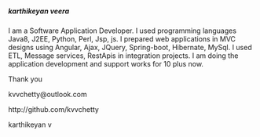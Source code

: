 <html>
  <head>
    <h5> karthikeyan veera
    </h5>
  </head>
  <body>
    <p>
I am a Software Application Developer. I used programming languages Java8, J2EE, Python, Perl, Jsp, js. I prepared web applications in MVC designs using Angular, Ajax, JQuery, Spring-boot, Hibernate, MySql. I used ETL, Message services, RestApis in integration projects. I am doing the application development and support works for 10 plus now.
    </p>
    <p>
      Thank you
    </p>
    <p>kvvchetty@outlook.com</p>
    <p>http://github.com/kvvchetty</p>
    <p>karthikeyan v</p>
</body>
</html>
